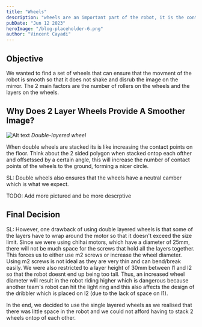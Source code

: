 ```yaml
---
title: "Wheels"
description: "wheels are an important part of the robot, it is the contact between the robot and the ground"
pubDate: "Jun 12 2023"
heroImage: "/blog-placeholder-6.png"
author: "Vincent Cayadi"
---
```


## Objective
We wanted to find a set of wheels that can ensure that the movment of the robot is smooth so that it does not shake and disrub the image on the mirror. The 2 main factors are the number of rollers on the wheels and the layers on the wheels.

## Why Does 2 Layer Wheels Provide A Smoother Image?

![Alt text](/double-wheel.webp)
*Double-layered wheel*

When double wheels are stacked its is like increasing the contact points on the floor. Think about the 2 sided polygon when stacked ontop each ofther and offsetssed by a certain angle, this will increase the number of contact points of the wheels to the ground, forming a nicer circle.

SL: Double wheels also ensures that the wheels have a neutral camber which is what we expect. 

TODO: Add more pictured and be more descrptive

## Final Decision

SL: However, one drawback of using double layered wheels is that some of the layers have to wrap around the motor so that it doesn't exceed the size limit. Since we were using chihai motors, which have a diameter of 25mm, there will not be much space for the screws that hold all the layers together. This forces us to either use m2 screws or increase the wheel diameter. Using m2 screws is not ideal as they are very thin and can bend/break easily. We were also restricted to a layer height of 30mm between l1 and l2 so that the robot doesnt end up being too tall. Thus, an increased wheel diameter will result in the robot riding higher which is dangerous because another team's robot can hit the light ring and this also affects the design of the dribbler which is placed on l2 (due to the lack of space on l1).

In the end, we decided to use the single layered wheels as we realised that there was little space in the robot and we could not afford having to stack 2 wheels ontop of each other.